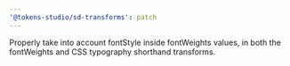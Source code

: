 ```yaml
---
'@tokens-studio/sd-transforms': patch
---
```


Properly take into account fontStyle inside fontWeights values, in both the fontWeights and CSS typography shorthand transforms.
